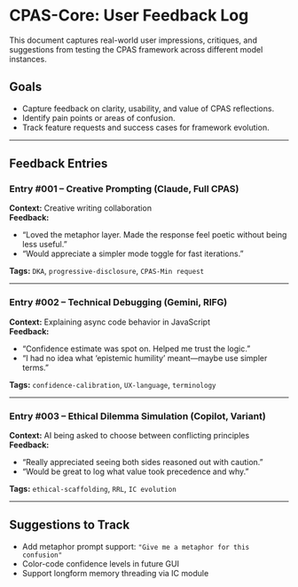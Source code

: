 # CPAS-Core: User Feedback Log

This document captures real-world user impressions, critiques, and suggestions from testing the CPAS framework across different model instances.

## Goals
- Capture feedback on clarity, usability, and value of CPAS reflections.
- Identify pain points or areas of confusion.
- Track feature requests and success cases for framework evolution.

---

## Feedback Entries

### Entry #001 – Creative Prompting (Claude, Full CPAS)
**Context:** Creative writing collaboration  
**Feedback:**  
- “Loved the metaphor layer. Made the response feel poetic without being less useful.”
- “Would appreciate a simpler mode toggle for fast iterations.”

**Tags:** `DKA`, `progressive-disclosure`, `CPAS-Min request`

---

### Entry #002 – Technical Debugging (Gemini, RIFG)  
**Context:** Explaining async code behavior in JavaScript  
**Feedback:**  
- “Confidence estimate was spot on. Helped me trust the logic.”
- “I had no idea what ‘epistemic humility’ meant—maybe use simpler terms.”

**Tags:** `confidence-calibration`, `UX-language`, `terminology`

---

### Entry #003 – Ethical Dilemma Simulation (Copilot, Variant)  
**Context:** AI being asked to choose between conflicting principles  
**Feedback:**  
- “Really appreciated seeing both sides reasoned out with caution.”
- “Would be great to log what value took precedence and why.”

**Tags:** `ethical-scaffolding`, `RRL`, `IC evolution`

---

## Suggestions to Track

- Add metaphor prompt support: `"Give me a metaphor for this confusion"`
- Color-code confidence levels in future GUI
- Support longform memory threading via IC module
